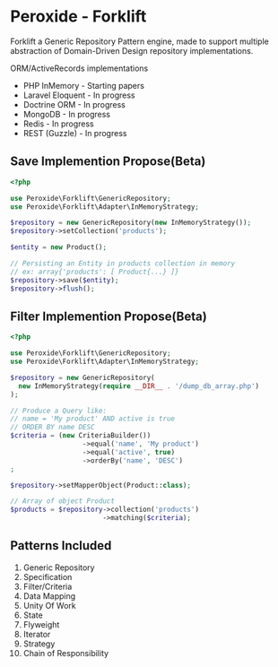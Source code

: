 # Peroxide - Forklift

Forklift a Generic Repository Pattern engine, made to support multiple abstraction of Domain-Driven Design repository implementations.

ORM/ActiveRecords implementations
- PHP InMemory - Starting papers
- Laravel Eloquent - In progress
- Doctrine ORM - In progress
- MongoDB - In progress
- Redis - In progress
- REST (Guzzle) - In progress

## Save Implemention Propose(Beta)
```php
<?php

use Peroxide\Forklift\GenericRepository;
use Peroxide\Forklift\Adapter\InMemoryStrategy;

$repository = new GenericRepository(new InMemoryStrategy());
$repository->setCollection('products');

$entity = new Product();

// Persisting an Entity in products collection in memory
// ex: array{'products': [ Product{...} ]}
$repository->save($entity);
$repository->flush();
```

## Filter Implemention Propose(Beta)
```php
<?php

use Peroxide\Forklift\GenericRepository;
use Peroxide\Forklift\Adapter\InMemoryStrategy;

$repository = new GenericRepository(
  new InMemoryStrategy(require __DIR__ . '/dump_db_array.php')
);

// Produce a Query like:
// name = 'My product' AND active is true
// ORDER BY name DESC
$criteria = (new CriteriaBuilder())
                  ->equal('name', 'My product')
                  ->equal('active', true)
                  ->orderBy('name', 'DESC')
;

$repository->setMapperObject(Product::class);

// Array of object Product
$products = $repository->collection('products')
                       ->matching($criteria);
```
## Patterns Included
1. Generic Repository
2. Specification
3. Filter/Criteria
4. Data Mapping
5. Unity Of Work
6. State
7. Flyweight
8. Iterator
9. Strategy
10. Chain of Responsibility

